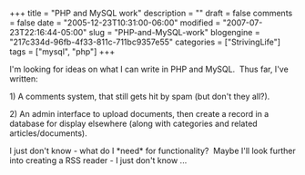 +++
title = "PHP and MySQL work"
description = ""
draft = false
comments = false
date = "2005-12-23T10:31:00-06:00"
modified = "2007-07-23T22:16:44-05:00"
slug = "PHP-and-MySQL-work"
blogengine = "217c334d-96fb-4f33-811c-711bc9357e55"
categories = ["StrivingLife"]
tags = ["mysql", "php"]
+++

<p>
I&#39;m looking for ideas on what I can write in PHP and MySQL.&nbsp; Thus far, I&#39;ve written:
</p>
<p>
<!--adsense-->1) A comments system, that still gets hit by spam (but don&#39;t they all?).
</p>
<p>
2) An admin interface to upload documents, then create a record in a database for display elsewhere (along with categories and related articles/documents).
</p>
<p>
I just don&#39;t know - what do I *need* for functionality?&nbsp; Maybe I&#39;ll look further into creating a RSS reader - I just don&#39;t know ...
</p>

